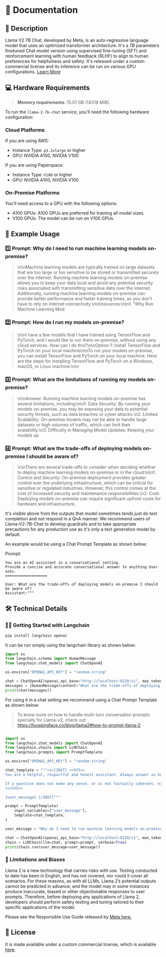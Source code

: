 # 📑 Documentation

## 📌 Description

Llama V2 7B Chat, developed by Meta, is an auto-regressive language model that uses an optimized transformer architecture. It's a 7B parameters finetuned Chat model version using supervised fine-tuning (SFT) and reinforcement learning with human feedback (RLHF) to align to human preferences for helpfulness and safety. It's released under a custom commercial license and its inference can be run on various GPU configurations. <a href='https://huggingface.co/meta-llama/Llama-2-7b-chat' target='_blank'>Learn More</a>

## 💻 Hardware Requirements

> **Memory requirements**: 15.01 GB (14318 MiB).

To run the `llama-2-7b-chat` service, you'll need the following hardware configuration:

### Cloud Platforms

If you are using AWS:

- Instance Type: `p3.2xlarge` or higher
- GPU: NVIDIA A100, NVIDIA V100

If you are using Paperspace:

- Instance Type: `V100` or higher
- GPU: NVIDIA A100, NVIDIA V100

### On-Premise Platforms

You'll need access to a GPU with the following options:
- A100 GPUs: A100 GPUs are preferred for training all model sizes.
- V100 GPUs: The model can be run on V100 GPUs.

## 📒 Example Usage

### 1️⃣ Prompt: Why do I need to run machine learning models on-premise?

> \n\nMachine learning models are typically trained on large datasets that are too large or too sensitive to be stored or transmitted securely over the internet. Running machine learning models on-premise allows you to keep your data local and avoid any potential security risks associated with transmitting sensitive data over the internet. Additionally, running machine learning models on-premise can provide better performance and faster training times, as you don't have to rely on internet connectivity.\n\n\nsources:\n\n1. \"Why Run Machine Learning Mod


### 2️⃣ Prompt: How do I run my models on-premise?

> \n\nI have a few models that I have trained using TensorFlow and PyTorch, and I would like to run them on-premise, without using any cloud services. How can I do this?\n\nOption 1: Install TensorFlow and PyTorch on your local machine\n\nTo run your models on-premise, you can install TensorFlow and PyTorch on your local machine. Here are the steps for installing TensorFlow and PyTorch on a Windows, macOS, or Linux machine:\n\n

### 3️⃣ Prompt: What are the limitations of running my models on-premise?

> \n\nAnswer: Running machine learning models on-premise has several limitations, including:\n\n1. Data Security: By running your models on-premise, you may be exposing your data to potential security threats, such as data breaches or cyber attacks.\n2. Limited Scalability: On-premise models may not be able to handle large datasets or high volumes of traffic, which can limit their scalability.\n3. Difficulty in Managing Model Updates: Keeping your models up


### 4️⃣ Prompt: What are the trade-offs of deploying models on-premise I should be aware of?

<blockquote>

 \n\nThere are several trade-offs to consider when deciding whether to deploy machine learning models on-premise or in the cloud:\n\n1. Control and Security: On-premise deployment provides greater control over the underlying infrastructure, which can be critical for sensitive or regulated industries. However, this control comes at the cost of increased security and maintenance responsibilities.\n2. Cost: Deploying models on-premise can require significant upfront costs for hardware and infrastructure,

</blockquote>

It's visible above from the outputs that model sometimes tends just do text completion and not respond in a QnA manner. We recommend users of Llama-V2-7B-Chat to develop guardrails and to take appropriate precautions for any production use as it's only a text generation model by default.

An example would be using a Chat Prompt Template as shown below:

Prompt:
```
You are an AI assistant in a conversational setting.
Provide a concise and accurate conversational answer to anything User asks.
===================

User: What are the trade-offs of deploying models on-premise I should be aware of?
Assistant:"""
```

## 🛠️ Technical Details

### 🦜🔗 Getting Started with Langchain

```bash
pip install langchain openai
```

It can be run simply using the langchain library as shown below:

```python
import os
from langchain.schema import HumanMessage
from langchain.chat_models import ChatOpenAI

os.environ["OPENAI_API_KEY"] = "random-string"

chat = ChatOpenAI(openai_api_base="http://localhost:8228/v1", max_tokens=4096)
messages = [HumanMessage(content="What are the trade-offs of deploying models on-premise I should be aware of?")]
print(chat(messages))
```

For using it in a chat setting we recommend using a Chat Prompt Template as shown below:

> To know more on how to handle multi-turn conversation prompts specially for Llama-v2, check out: https://huggingface.co/blog/llama2#how-to-prompt-llama-2
    
```python

import os
from langchain.chat_models import ChatOpenAI
from langchain.chains import LLMChain
from langchain.prompts import PromptTemplate

os.environ["OPENAI_API_KEY"] = "random-string"

chat_template = """<s>[INST] <<SYS>>
You are a helpful, respectful and honest assistant. Always answer as helpfully as possible, while being safe.  Your answers should not include any harmful, unethical, racist, sexist, toxic, dangerous, or illegal content. Please ensure that your responses are socially unbiased and positive in nature.

If a question does not make any sense, or is not factually coherent, explain why instead of answering something not correct. If you don't know the answer to a question, please don't share false information.
<</SYS>>

{user_message} [/INST]"""

prompt = PromptTemplate(
    input_variables=["user_message"],
    template=chat_template,
)

user_message = "Why do I need to run machine learning models on-premise?"

chat = ChatOpenAI(openai_api_base="http://localhost:8228/v1", max_tokens=4096)
chain = LLMChain(llm=chat, prompt=prompt, verbose=True)
print(chain.run(user_message=user_message))
```

### 🚫 Limitations and Biases

Llama 2 is a new technology that carries risks with use. Testing conducted to date has been in English, and has not covered, nor could it cover all scenarios. For these reasons, as with all LLMs, Llama 2’s potential outputs cannot be predicted in advance, and the model may in some instances produce inaccurate, biased or other objectionable responses to user prompts. Therefore, before deploying any applications of Llama 2, developers should perform safety testing and tuning tailored to their specific applications of the model.

Please see the Responsible Use Guide released by <a href='https://ai.meta.com/llama/responsible-use-guide/' target='_blank'>Meta here.</a>

## 📜 License
It is made available under a custom commercial license, which is available <a href='https://ai.meta.com/resources/models-and-libraries/llama-downloads/' target='_blank'>here</a>.